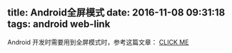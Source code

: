title: Android全屏模式
date: 2016-11-08 09:31:18
tags: android web-link
---

Android 开发时需要用到全屏模式时，参考这篇文章：
[CLICK ME](http://mp.weixin.qq.com/s?__biz=MzAxMTI4MTkwNQ==&mid=2650821396&idx=1&sn=dc779021ca94a989ecb2a1173145d2e7&chksm=80b7878ab7c00e9c94f740ab778a14ad400489e3aa62dcd8170dd9a0bbcfacf96be75c96517c&mpshare=1&scene=1&srcid=1102KKqvKs8lgTHfd3dxEy8M#rd)
